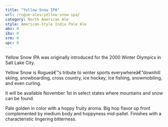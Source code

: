 ```yaml
---
title: "Yellow Snow IPA"
url: /rogue-ales/yellow-snow-ipa/
category: North American Ale
style: American-Style India Pale Ale
abv: 0
ibu: 0
srm: 0
upc: 0
---
```

Yellow Snow IPA was originally introduced for the 2000 Winter Olympics in Salt Lake City.

Yellow Snow is Rogueâ€™s tribute to winter sports everywhereâ€”downhill skiing, snowboarding, cross country, ice hockey, ice fishing, snowmobiling, and even curling. 

It will be available November 1st in select states where mountains and snow can be found.

Pale golden in color with a hoppy fruity aroma. Big hop flavor up front complemented by medium body and hoppyness mid-pallet. Finishes with a characteristic lingering bitterness.
